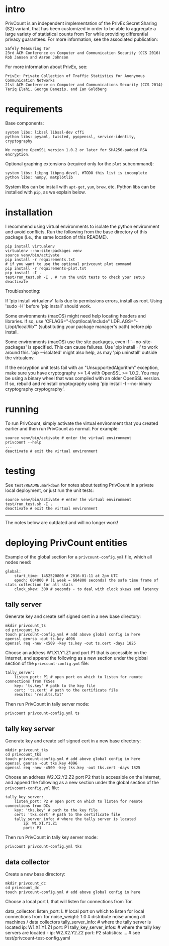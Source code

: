 # intro

PrivCount is an independent implementation of the PrivEx Secret Sharing (S2) variant, that has
been customized in order to be able to aggregate a large variety of statistical counts from Tor
while providing differential privacy guarantees. For more information, see the associated
publication:

```
Safely Measuring Tor
23rd ACM Conference on Computer and Communication Security (CCS 2016)
Rob Jansen and Aaron Johnson
```

For more information about PrivEx, see:

```
PrivEx: Private Collection of Traffic Statistics for Anonymous Communication Networks
21st ACM Conference on Computer and Communications Security (CCS 2014)
Tariq Elahi, George Danezis, and Ian Goldberg
```

# requirements

Base components:

    system libs: libssl libssl-dev cffi
    python libs: pyyaml, twisted, pyopenssl, service-identity, cryptography

    We require OpenSSL version 1.0.2 or later for SHA256-padded RSA encryption.

Optional graphing extensions (required only for the `plot` subcommand):

    system libs: libpng libpng-devel, #TODO this list is incomplete
    python libs: numpy, matplotlib

System libs can be install with `apt-get`, `yum`, `brew`, etc. Python libs can be installed with `pip`, as we explain below.

# installation

I recommend using virtual environments to isolate the python environment and avoid conflicts.
Run the following from the base directory of this package (i.e., the same location of this README).

    pip install virtualenv
    virtualenv --no-site-packages venv
    source venv/bin/activate
    pip install -r requirements.txt
    # if you want to use the optional privcount plot command
    pip install -r requirements-plot.txt
    pip install -I .
    test/run_test.sh -I . # run the unit tests to check your setup
    deactivate

Troubleshooting:

If 'pip install virtualenv' fails due to permissions errors, install as root. Using 'sudo -H' before 'pip install' should work.

Some environments (macOS) might need help locating headers and libraries. If so, use 'CFLAGS="-I/opt/local/include" LDFLAGS="-L/opt/local/lib"' (substituting your package manager's path) before pip install.

Some environments (macOS) use the site packages, even if '--no-site-packages' is specified. This can cause failures. Use 'pip install -I' to work around this. 'pip --isolated' might also help, as may 'pip uninstall' outside the virtualenv.

If the encryption unit tests fail with an "UnsupportedAlgorithm" exception, make sure you have cryptography >= 1.4 with OpenSSL >= 1.0.2. You may be using a binary wheel that was compiled with an older OpenSSL version. If so, rebuild and reinstall cryptography using 'pip install -I --no-binary cryptography cryptography'.

# running

To run PrivCount, simply activate the virtual environment that you created earlier and then run
PrivCount as normal. For example:

    source venv/bin/activate # enter the virtual environment
    privcount --help
    ...
    deactivate # exit the virtual environment

# testing

See `test/README.markdown` for notes about testing PrivCount in a private local deployment, or just run the unit tests:

    source venv/bin/activate # enter the virtual environment
    test/run_test.sh -I .
    deactivate # exit the virtual environment

----------

The notes below are outdated and will no longer work!

# deploying PrivCount entities

Example of the global section for a `privcount-config.yml` file, which all nodes need:

    global:
        start_time: 1452520800 # 2016-01-11 at 2pm UTC
        epoch: 604800 # (1 week = 604800 seconds) the safe time frame of stats collection for all stats
        clock_skew: 300 # seconds - to deal with clock skews and latency

## tally server

Generate key and create self signed cert in a new base directory:

    mkdir privcount_ts
    cd privcount_ts
    touch privcount-config.yml # add above global config in here
    openssl genrsa -out ts.key 4096
    openssl req -new -x509 -key ts.key -out ts.cert -days 1825

Choose an address W1.X1.Y1.Z1 and port P1 that is accessible on the Internet, and append the
following as a new section under the global section of the `privcount-config.yml` file:

    tally_server:
        listen_port: P1 # open port on which to listen for remote connections from TKSes
        key: 'ts.key' # path to the key file
        cert: 'ts.cert' # path to the certificate file
        results: 'results.txt'

Then run PrivCount in tally server mode:

    privcount privcount-config.yml ts

## tally key server

Generate key and create self signed cert in a new base directory:

    mkdir privcount_tks
    cd privcount_tks
    touch privcount-config.yml # add above global config in here
    openssl genrsa -out tks.key 4096
    openssl req -new -x509 -key tks.key -out tks.cert -days 1825

Choose an address W2.X2.Y2.Z2 port P2 that is accessible on the Internet, and append the
following as a new section under the global section of the `privcount-config.yml` file:

    tally_key_server:
        listen_port: P2 # open port on which to listen for remote connections from DCs
        key: 'tks.key' # path to the key file
        cert: 'tks.cert' # path to the certificate file
        tally_server_info: # where the tally server is located
            ip: W1.X1.Y1.Z1
            port: P1

Then run PrivCount in tally key server mode:

    privcount privcount-config.yml tks

## data collector

Create a new base directory:

    mkdir privcount_dc
    cd privcount_dc
    touch privcount-config.yml # add above global config in here

Choose a local port L that will listen for connections from Tor.

data_collector:
    listen_port: L # local port on which to listen for local connections from Tor
    noise_weight: 1.0 # distribute noise among all machines / data collectors
    tally_server_info: # where the tally server is located
        ip: W1.X1.Y1.Z1
        port: P1
    tally_key_server_infos: # where the tally key servers are located
        -
            ip: W2.X2.Y2.Z2
            port: P2
    statistics: ... # see test/privcount-test-config.yaml
